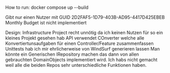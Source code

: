 How to run:
docker compose up --build

Gibt nur einen Nutzer mit GUID 2D2FAF5-1D79-403B-AD95-4417D425EBEB
Monthly Budget ist nicht implementiert

Design:
Infrastructure Project recht unnötig da ich keinen Nutzen für so ein kleines Projekt gesehen hab
API verwendet COnverter welche alle Konvertiertunsaufgaben für einen Controller/Feature zusammenfassen
Unittests hab ich mir ehrlicherweise von WindSurf generieren lassen 
Man könnte ein Generischen IRepository<TDomainObject> machen das dann von allen gebrauchten DomainObjects implementiert wird. Ich habs nicht gemacht weil alle die beiden Repos sehr unterschiedliche Funktionen haben.
